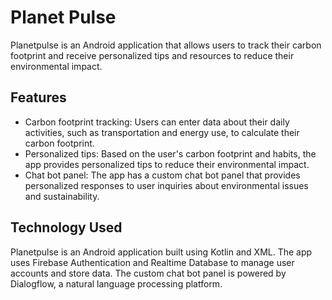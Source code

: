 # Planet Pulse
Planetpulse is an Android application that allows users to track their carbon footprint and receive personalized tips and resources to reduce their environmental impact.

## Features
- Carbon footprint tracking: Users can enter data about their daily activities, such as transportation and energy use, to calculate their carbon footprint.
- Personalized tips: Based on the user's carbon footprint and habits, the app provides personalized tips to reduce their environmental impact.
- Chat bot panel: The app has a custom chat bot panel that provides personalized responses to user inquiries about environmental issues and sustainability.

## Technology Used
Planetpulse is an Android application built using Kotlin and XML. The app uses Firebase Authentication and Realtime Database to manage user accounts and store data. The custom chat bot panel is powered by Dialogflow, a natural language processing platform.




